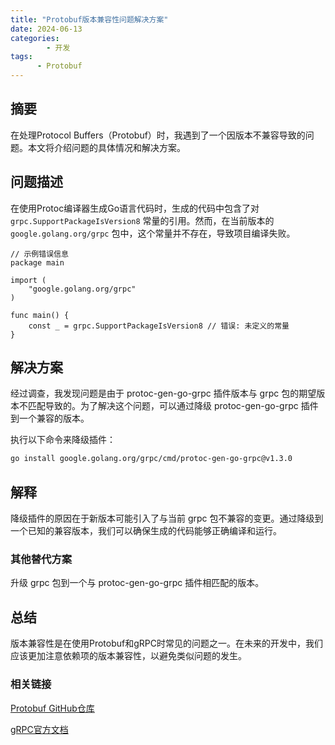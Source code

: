 ```yaml
---
title: "Protobuf版本兼容性问题解决方案"
date: 2024-06-13
categories: 
        - 开发
tags: 
      - Protobuf
---
```


## 摘要
在处理Protocol Buffers（Protobuf）时，我遇到了一个因版本不兼容导致的问题。本文将介绍问题的具体情况和解决方案。

## 问题描述
在使用Protoc编译器生成Go语言代码时，生成的代码中包含了对 `grpc.SupportPackageIsVersion8` 常量的引用。然而，在当前版本的 `google.golang.org/grpc` 包中，这个常量并不存在，导致项目编译失败。

```golang
// 示例错误信息
package main

import (
    "google.golang.org/grpc"
)

func main() {
    const _ = grpc.SupportPackageIsVersion8 // 错误: 未定义的常量
}
```

## 解决方案
经过调查，我发现问题是由于 protoc-gen-go-grpc 插件版本与 grpc 包的期望版本不匹配导致的。为了解决这个问题，可以通过降级 protoc-gen-go-grpc 插件到一个兼容的版本。

执行以下命令来降级插件：

```bash
go install google.golang.org/grpc/cmd/protoc-gen-go-grpc@v1.3.0
``` 

## 解释
降级插件的原因在于新版本可能引入了与当前 grpc 包不兼容的变更。通过降级到一个已知的兼容版本，我们可以确保生成的代码能够正确编译和运行。

### 其他替代方案
升级 grpc 包到一个与 protoc-gen-go-grpc 插件相匹配的版本。

## 总结
版本兼容性是在使用Protobuf和gRPC时常见的问题之一。在未来的开发中，我们应该更加注意依赖项的版本兼容性，以避免类似问题的发生。

### 相关链接
[Protobuf GitHub仓库](https://github.com/protocolbuffers/protobuf)

[gRPC官方文档](https://grpc.io/docs/)
